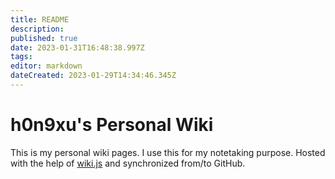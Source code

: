 ```yaml
---
title: README
description: 
published: true
date: 2023-01-31T16:48:38.997Z
tags: 
editor: markdown
dateCreated: 2023-01-29T14:34:46.345Z
---
```


# h0n9xu's Personal Wiki

This is my personal wiki pages. I use this for my notetaking purpose. Hosted with the help of [wiki.js](https://js.wiki) and synchronized from/to GitHub.